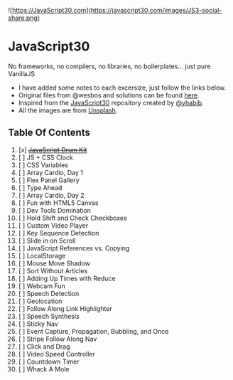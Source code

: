 ![https://JavaScript30.com](https://javascript30.com/images/JS3-social-share.png)

# JavaScript30

No frameworks, no compilers, no libraries, no boilerplates... just pure VanillaJS

- I have added some notes to each excersize, just follow the links below.
- Original files from @wesbos and solutions can be found [here](https://github.com/wesbos/JavaScript30).
- Inspired from the [JavaScript30](https://github.com/yhabib/JavaScript30/) repository created by [@yhabib](https://github.com/yhabib/).
- All the images are from [Unsplash](https://http://unsplash.com/).


## Table Of Contents

1. [x] ~~[JavaScript Drum Kit](./Challenges/01%20-%20JavaScript%20Drum%20Kit)~~
2. [ ] JS + CSS Clock
3. [ ] CSS Variables
4. [ ] Array Cardio, Day 1
5. [ ] Flex Panel Gallery
6. [ ] Type Ahead
7. [ ] Array Cardio, Day 2
8. [ ] Fun with HTML5 Canvas
9. [ ] Dev Tools Domination
10. [ ] Hold Shift and Check Checkboxes
11. [ ] Custom Video Player
12. [ ] Key Sequence Detection
13. [ ] Slide in on Scroll
14. [ ] JavaScript References vs. Copying
15. [ ] LocalStorage
16. [ ] Mouse Move Shadow
17. [ ] Sort Without Articles
18. [ ] Adding Up Times with Reduce
19. [ ] Webcam Fun
20. [ ] Speech Detection
21. [ ] Geolocation
22. [ ] Follow Along Link Highlighter
23. [ ] Speech Synthesis
24. [ ] Sticky Nav
25. [ ] Event Capture, Propagation, Bubbling, and Once
26. [ ] Stripe Follow Along Nav
27. [ ] Click and Drag
28. [ ] Video Speed Controller
29. [ ] Countdown Timer
30. [ ] Whack A Mole
